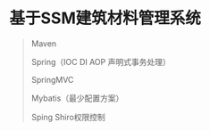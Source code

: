 # 基于SSM建筑材料管理系统
>Maven
>
>Spring（IOC DI AOP 声明式事务处理）
>
>SpringMVC
>
>Mybatis（最少配置方案）
>
>Sping Shiro权限控制

